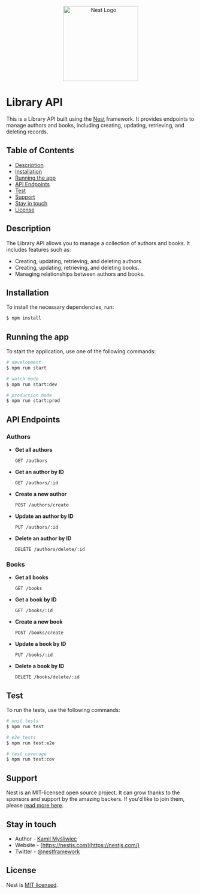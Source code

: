 <p align="center">
  <a href="http://nestjs.com/" target="blank"><img src="https://nestjs.com/img/logo-small.svg" width="200" alt="Nest Logo" /></a>
</p>

# Library API

This is a Library API built using the [Nest](https://github.com/nestjs/nest) framework. It provides endpoints to manage authors and books, including creating, updating, retrieving, and deleting records.

## Table of Contents

- [Description](#description)
- [Installation](#installation)
- [Running the app](#running-the-app)
- [API Endpoints](#api-endpoints)
- [Test](#test)
- [Support](#support)
- [Stay in touch](#stay-in-touch)
- [License](#license)

## Description

The Library API allows you to manage a collection of authors and books. It includes features such as:

- Creating, updating, retrieving, and deleting authors.
- Creating, updating, retrieving, and deleting books.
- Managing relationships between authors and books.

## Installation

To install the necessary dependencies, run:

```bash
$ npm install
```

## Running the app

To start the application, use one of the following commands:

```bash
# development
$ npm run start

# watch mode
$ npm run start:dev

# production mode
$ npm run start:prod
```

## API Endpoints

### Authors

- **Get all authors**
  ```http
  GET /authors
  ```

- **Get an author by ID**
  ```http
  GET /authors/:id
  ```

- **Create a new author**
  ```http
  POST /authors/create
  ```

- **Update an author by ID**
  ```http
  PUT /authors/:id
  ```

- **Delete an author by ID**
  ```http
  DELETE /authors/delete/:id
  ```

### Books

- **Get all books**
  ```http
  GET /books
  ```

- **Get a book by ID**
  ```http
  GET /books/:id
  ```

- **Create a new book**
  ```http
  POST /books/create
  ```

- **Update a book by ID**
  ```http
  PUT /books/:id
  ```

- **Delete a book by ID**
  ```http
  DELETE /books/delete/:id
  ```

## Test

To run the tests, use the following commands:

```bash
# unit tests
$ npm run test

# e2e tests
$ npm run test:e2e

# test coverage
$ npm run test:cov
```

## Support

Nest is an MIT-licensed open source project. It can grow thanks to the sponsors and support by the amazing backers. If you'd like to join them, please [read more here](https://docs.nestjs.com/support).

## Stay in touch

- Author - [Kamil Myśliwiec](https://kamilmysliwiec.com)
- Website - [https://nestjs.com](https://nestjs.com/)
- Twitter - [@nestframework](https://twitter.com/nestframework)

## License

Nest is [MIT licensed](LICENSE).
